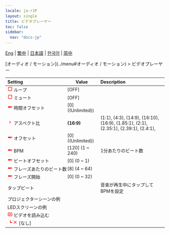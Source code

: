 ```yaml
---
locale: ja-rJP
layout: single
title: ビデオプレーヤー
toc: false
sidebar:
  nav: "docs-jp"
---
```

[Eng](/dancexr/menu/2025.4/motion/video_player) | [繁中](/tw/dancexr/menu/2025.4/motion/video_player) | [日本語](/jp/dancexr/menu/2025.4/motion/video_player) | [한국어](/kr/dancexr/menu/2025.4/motion/video_player) | [简中](/zh/dancexr/menu/2025.4/motion/video_player)

[オーディオ / モーション](../menu#オーディオ / モーション) > ビデオプレーヤー



| Setting | Value | Description |
| :--- | --- | :--- |
|<nobr><img src="/images/icon/ic_check_off.png" alt="check off icon"/> ループ</nobr>| [OFF] | 
|<nobr><img src="/images/icon/ic_check_off.png" alt="check off icon"/> ミュート</nobr>| [OFF] | 
|<nobr><img src="/images/icon/ic_slider.png" alt="slider icon"/> 時間オフセット</nobr>| [0] ((Unlimited)) | 
|<nobr><img src="/images/icon/ic_chevron.png" alt="chevron icon"/> アスペクト比</nobr>| **(16:9)** | (1:1), (4:3), (14:9), (16:10), (16:9), (1.85:1), (2:1), (2.35:1), (2.39:1), (2.4:1),  |
|<nobr><img src="/images/icon/ic_slider.png" alt="slider icon"/> オフセット</nobr>| [0] ((Unlimited)) | 
|<nobr><img src="/images/icon/ic_slider.png" alt="slider icon"/> BPM</nobr>| [120] (1 ~ 240) | 1分あたりのビート数
|<nobr><img src="/images/icon/ic_slider.png" alt="slider icon"/> ビートオフセット</nobr>| [0] (0 ~ 1) | 
|<nobr><img src="/images/icon/ic_slider.png" alt="slider icon"/> フレーズあたりのビート数</nobr>| [8] (4 ~ 64) | 
|<nobr><img src="/images/icon/ic_slider.png" alt="slider icon"/> フレーズ開始</nobr>| [0] (0 ~ 32) | 
|<nobr> タップビート</nobr>|| 音楽が再生中にタップしてBPMを設定
|<nobr> プロジェクターシーンの例</nobr>|| 
|<nobr> LEDスクリーンの例</nobr>|| 
|<nobr><img src="/images/icon/ic_video.png" alt="video icon"/> ビデオを読み込む</nobr>|| 
|<nobr><img src="/images/icon/ic_line_l.png"/><img src="/images/icon/ic_close.png" alt="close icon"/> [なし]</nobr>|| 

